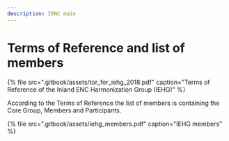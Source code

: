 ```yaml
---
description: IENC main
---
```


# Terms of Reference and list of members

{% file src=".gitbook/assets/tor\_for\_iehg\_2018.pdf" caption="Terms of Reference of the Inland ENC Harmonization Group \(IEHG\)" %}

According to the Terms of Reference the list of members is containing the Core Group, Members and Participants.

{% file src=".gitbook/assets/iehg\_members.pdf" caption="IEHG members" %}



